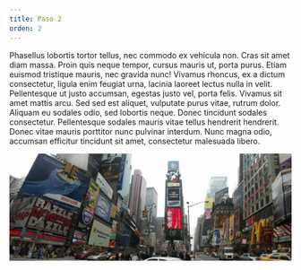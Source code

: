 ```yaml
---
title: Paso 2
orden: 2
---
```



Phasellus lobortis tortor tellus, nec commodo ex vehicula non. Cras sit amet diam massa. Proin quis neque tempor, cursus mauris ut, porta purus. Etiam euismod tristique mauris, nec gravida nunc! Vivamus rhoncus, ex a dictum consectetur, ligula enim feugiat urna, lacinia laoreet lectus nulla in velit. Pellentesque ut justo accumsan, egestas justo vel, porta felis. Vivamus sit amet mattis arcu. Sed sed est aliquet, vulputate purus vitae, rutrum dolor. Aliquam eu sodales odio, sed lobortis neque. Donec tincidunt sodales consectetur. Pellentesque sodales mauris vitae tellus hendrerit hendrerit. Donec vitae mauris porttitor nunc pulvinar interdum. Nunc magna odio, accumsan efficitur tincidunt sit amet, consectetur malesuada libero.

![](/uploads/versions/times_square_panorama_tiny---x----1310-500x---.jpg)